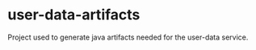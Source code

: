 user-data-artifacts
===========

Project used to generate java artifacts needed for the user-data service. 